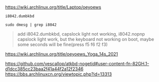 https://wiki.archlinux.org/title/Laptop/oeyoews

```plain
i8042.dumbkbd
```

```plain
sudo dmesg | grep i8042
```

> add i8042.dumbkbd, capslock light not working, i8042.nopnp capslock light work, but the keyboard not working on boot, maybe some seconds will be fine(press f5 f6 f2 f3)

https://wiki.archlinux.org/title/oeyoews_Yoga_14s_2021

https://github.com/yescallop/atkbd-nogetid#user-content-fn-82GH.1-d1dcc385cc23baa2f41a44f2a12f2346
https://bbs.archlinuxcn.org/viewtopic.php?id=13313
